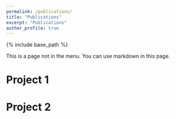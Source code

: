 ```yaml
---
permalink: /publications/
title: "Publications"
excerpt: "Publications"
author_profile: true
---
```



{% include base_path %}

This is a page not in the menu. You can use markdown in this page.

Project 1
======

Project 2
======

